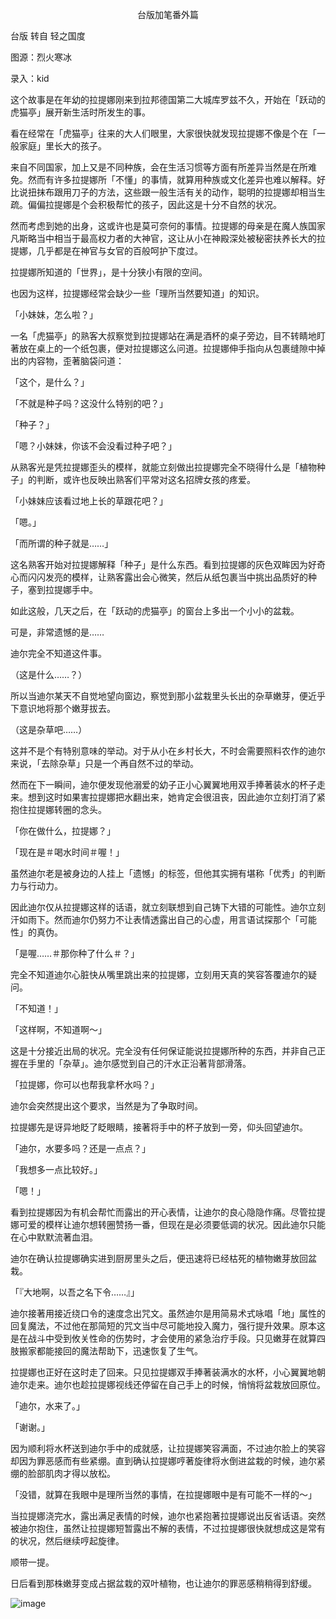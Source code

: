 <p align="center">台版加笔番外篇</p>

台版 转自 轻之国度

图源：烈火寒冰

录入：kid

这个故事是在年幼的拉提娜刚来到拉邦德国第二大城库罗兹不久，开始在「跃动的虎猫亭」展开新生活时所发生的事。

看在经常在「虎猫亭」往来的大人们眼里，大家很快就发现拉提娜不像是个在「一般家庭」里长大的孩子。

来自不同国家，加上又是不同种族，会在生活习惯等方面有所差异当然是在所难免。然而有许多拉提娜所「不懂」的事情，就算用种族或文化差异也难以解释。好比说扭抹布跟用刀子的方法，这些跟一般生活有关的动作，聪明的拉提娜却相当生疏。偏偏拉提娜是个会积极帮忙的孩子，因此这是十分不自然的状况。

然而考虑到她的出身，这或许也是莫可奈何的事情。拉提娜的母亲是在魔人族国家凡斯略当中相当于最高权力者的大神官，这让从小在神殿深处被秘密扶养长大的拉提娜，几乎都是在神官与女官的百般呵护下度过。

拉提娜所知道的「世界」，是十分狭小有限的空间。

也因为这样，拉提娜经常会缺少一些「理所当然要知道」的知识。

「小妹妹，怎么啦？」

一名「虎猫亭」的熟客大叔察觉到拉提娜站在满是酒杯的桌子旁边，目不转睛地盯著放在桌上的一个纸包裹，便对拉提娜这么问道。拉提娜伸手指向从包裹缝隙中掉出的内容物，歪著脑袋问道：

「这个，是什么？」

「不就是种子吗？这没什么特别的吧？」

「种子？」

「嗯？小妹妹，你该不会没看过种子吧？」

从熟客光是凭拉提娜歪头的模样，就能立刻做出拉提娜完全不晓得什么是「植物种子」的判断，或许也反映出熟客们平常对这名招牌女孩的疼爱。

「小妹妹应该看过地上长的草跟花吧？」

「嗯。」

「而所谓的种子就是……」

这名熟客开始对拉提娜解释「种子」是什么东西。看到拉提娜的灰色双眸因为好奇心而闪闪发亮的模样，让熟客露出会心微笑，然后从纸包裹当中挑出品质好的种子，塞到拉提娜手中。

如此这般，几天之后，在「跃动的虎猫亭」的窗台上多出一个小小的盆栽。

可是，非常遗憾的是……

迪尔完全不知道这件事。

（这是什么……？）

所以当迪尔某天不自觉地望向窗边，察觉到那小盆栽里头长出的杂草嫩芽，便近乎下意识地将那个嫩芽拔去。

（这是杂草吧……）

这并不是个有特别意味的举动。对于从小在乡村长大，不时会需要照料农作的迪尔来说，「去除杂草」只是一个再自然不过的举动。

然而在下一瞬间，迪尔便发现他溺爱的幼子正小心翼翼地用双手捧著装水的杯子走来。想到这时如果害拉提娜把水翻出来，她肯定会很沮丧，因此迪尔立刻打消了紧抱住拉提娜转圈的念头。

「你在做什么，拉提娜？」

「现在是＃喝水时间＃喔！」

虽然迪尔老是被身边的人挂上「遗憾」的标签，但他其实拥有堪称「优秀」的判断力与行动力。

因此迪尔仅从拉提娜这样的话语，就立刻联想到自己铸下大错的可能性。迪尔立刻汗如雨下。然而迪尔仍努力不让表情透露出自己的心虚，用言语试探那个「可能性」的真伪。

「是喔……＃那你种了什么＃？」

完全不知道迪尔心脏快从嘴里跳出来的拉提娜，立刻用天真的笑容答覆迪尔的疑问。

「不知道！」

「这样啊，不知道啊～」

这是十分接近出局的状况。完全没有任何保证能说拉提娜所种的东西，并非自己正握在手里的「杂草」。迪尔感觉到自己的汗水正沿著背部滑落。

「拉提娜，你可以也帮我拿杯水吗？」

迪尔会突然提出这个要求，当然是为了争取时间。

拉提娜先是讶异地眨了眨眼睛，接著将手中的杯子放到一旁，仰头回望迪尔。

「迪尔，水要多吗？还是一点点？」

「我想多一点比较好。」

「嗯！」

看到拉提娜因为有机会帮忙而露出的开心表情，让迪尔的良心隐隐作痛。尽管拉提娜可爱的模样让迪尔想转圈赞扬一番，但现在是必须要低调的状况。因此迪尔只能在心中默默流著血泪。

迪尔在确认拉提娜确实进到厨房里头之后，便迅速将已经枯死的植物嫩芽放回盆栽。

「『大地啊，以吾之名下令……』」

迪尔接著用接近绕口令的速度念出咒文。虽然迪尔是用简易术式咏唱「地」属性的回复魔法，不过他在那简短的咒文当中尽可能地投入魔力，强行提升效果。原本这是在战斗中受到攸关性命的伤势时，才会使用的紧急治疗手段。只见嫩芽在就算四肢搬家都能接回的魔法帮助下，迅速恢复了生气。

拉提娜也正好在这时走了回来。只见拉提娜双手捧著装满水的水杯，小心翼翼地朝迪尔走来。迪尔也趁拉提娜视线还停留在自己手上的时候，悄悄将盆栽放回原位。

「迪尔，水来了。」

「谢谢。」

因为顺利将水杯送到迪尔手中的成就感，让拉提娜笑容满面，不过迪尔脸上的笑容却因为罪恶感而有些紧绷。直到确认拉提娜哼著旋律将水倒进盆栽的时候，迪尔紧绷的脸部肌肉才得以放松。

「没错，就算在我眼中是理所当然的事情，在拉提娜眼中是有可能不一样的～」

当拉提娜浇完水，露出满足表情的时候，迪尔也紧抱著拉提娜说出反省话语。突然被迪尔抱住，虽然让拉提娜短暂露出不解的表情，不过拉提娜很快就想成这是常有的状况，然后继续哼起旋律。

顺带一提。

日后看到那株嫩芽变成占据盆栽的双叶植物，也让迪尔的罪恶感稍稍得到舒缓。

![image](http://pic.wenku8.com/pictures/2/2247/106547/132647.jpg)

